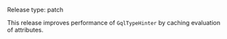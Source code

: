 Release type: patch

This release improves performance of `GqlTypeHinter` by caching
evaluation of attributes.
